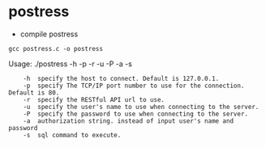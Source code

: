# postress
* compile postress
```
gcc postress.c -o postress
```

Usage: ./postress -h <hostname> -p <port> -r <rest url> -u <username> -P <password> -a <auth str> -s <command>

        -h	specify the host to connect. Default is 127.0.0.1.
        -p	specify The TCP/IP port number to use for the connection. Default is 80.
        -r	specify the RESTful API url to use.
        -u	specify the user's name to use when connecting to the server.
        -P	specify the password to use when connecting to the server.
        -a	authorization string. instead of input user's name and password
        -s	sql command to execute.
